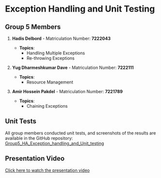 # Exception Handling and Unit Testing

## Group 5 Members
1. **Hadis Delbord** - Matriculation Number: **7222043**
   - **Topics**:
     - Handling Multiple Exceptions
     - Re-throwing Exceptions

2. **Yug Dharmeshkumar Dave** - Matriculation Number: **7222111**
   - **Topics**:
     - Resource Management

3. **Amir Hossein Pakdel** - Matriculation Number: **7221789**
   - **Topics**:
     - Chaining Exceptions

## Unit Tests
All group members conducted unit tests, and screenshots of the results are available in the GitHub repository:
 [Group5_HA_Exception_handling_and_Unit_testing](https://github.com/Yug-Dave/Group5_HA_Exception_handling_and_Unit_testing)

## Presentation Video

[Click here to watch the presentation video](https://fhdoprod-my.sharepoint.com/:v:/g/personal/amir_pakdel001_stud_fh-dortmund_de/EQebVV4fCHBEgXlJRZpi3AIBk87KS_l8Y-apJh3xl42Ljw?nav=eyJyZWZlcnJhbEluZm8iOnsicmVmZXJyYWxBcHAiOiJPbmVEcml2ZUZvckJ1c2luZXNzIiwicmVmZXJyYWxBcHBQbGF0Zm9ybSI6IldlYiIsInJlZmVycmFsTW9kZSI6InZpZXciLCJyZWZlcnJhbFZpZXciOiJNeUZpbGVzTGlua0NvcHkifX0&e=aIhrqC)
